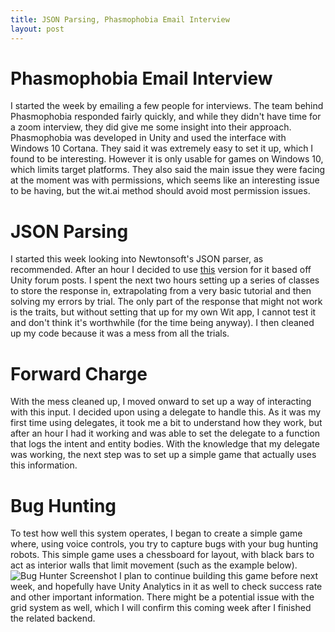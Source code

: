 ```yaml
---
title: JSON Parsing, Phasmophobia Email Interview
layout: post
---
```

# Phasmophobia Email Interview
I started the week by emailing a few people for interviews. The team behind Phasmophobia responded fairly quickly, and while they didn't have time for a zoom interview, they did give me some insight into their approach. Phasmophobia was developed in Unity and used the interface with Windows 10 Cortana. They said it was extremely easy to set it up, which I found to be interesting. However it is only usable for games on Windows 10, which limits target platforms. They also said the main issue they were facing at the moment was with permissions, which seems like an interesting issue to be having, but the wit.ai method should avoid most permission issues.

# JSON Parsing
I started this week looking into Newtonsoft's JSON parser, as recommended. After an hour I decided to use [this](https://github.com/jilleJr/Newtonsoft.Json-for-Unity) version for it based off Unity forum posts. I spent the next two hours setting up a series of classes to store the response in, extrapolating from a very basic tutorial and then solving my errors by trial. The only part of the response that might not work is the traits, but without setting that up for my own Wit app, I cannot test it and don't think it's worthwhile (for the time being anyway). I then cleaned up my code because it was a mess from all the trials.

# Forward Charge
With the mess cleaned up, I moved onward to set up a way of interacting with this input. I decided upon using a delegate to handle this. As it was my first time using delegates, it took me a bit to understand how they work, but after an hour I had it working and was able to set the delegate to a function that logs the intent and entity bodies. With the knowledge that my delegate was working, the next step was to set up a simple game that actually uses this information.

# Bug Hunting
To test how well this system operates, I began to create a simple game where, using voice controls, you try to capture bugs with your bug hunting robots. This simple game uses a chessboard for layout, with black bars to act as interior walls that limit movement (such as the example below).
![Bug Hunter Screenshot](https://i.imgur.com/wLfugyd.png)
I plan to continue building this game before next week, and hopefully have Unity Analytics in it as well to check success rate and other important information. There might be a potential issue with the grid system as well, which I will confirm this coming week after I finished the related backend.
